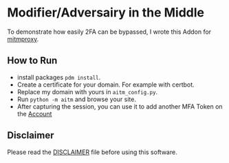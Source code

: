 # Modifier/Adversairy in the Middle

To demonstrate how easily 2FA can be bypassed, I wrote this Addon for [mitmproxy](https://mitmproxy.org/).

## How to Run

- install packages `pdm install`.
- Create a certificate for your domain. For example with certbot.
- Replace my domain with yours in `aitm_config.py`.
- Run `python -m aitm` and browse your site.
- After capturing the session, you can use it to add another MFA Token on the [Account](https://mysignins.microsoft.com/security-info)

## Disclaimer

Please read the [DISCLAIMER](./DISCLAIMER.md) file before using this software.
